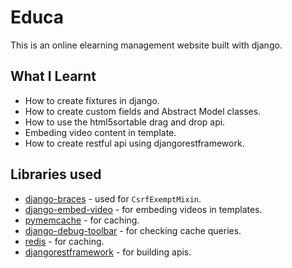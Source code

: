 # Educa

This is an online elearning management website built with django.

## What I Learnt

- How to create fixtures in django.
- How to create custom fields and Abstract Model classes.
- How to use the html5sortable drag and drop api.
- Embeding video content in template.
- How to create restful api using djangorestframework.

## Libraries used

- [django-braces](https://django-braces.readthedocs.io/en/latest/) - used for `CsrfExemptMixin`.
- [django-embed-video](https://django-embed-video.readthedocs.io/en/latest/installation.html) - for embeding videos in templates.
- [pymemcache](https://pypi.org/project/pymemcache/) - for caching.
- [django-debug-toolbar](https://django-debug-toolbar.readthedocs.io/en/latest/) - for checking cache queries.
- [redis](https://github.com/redis/redis-py) - for caching.
- [djangorestframework](https://www.django-rest-framework.org/) - for building apis.
